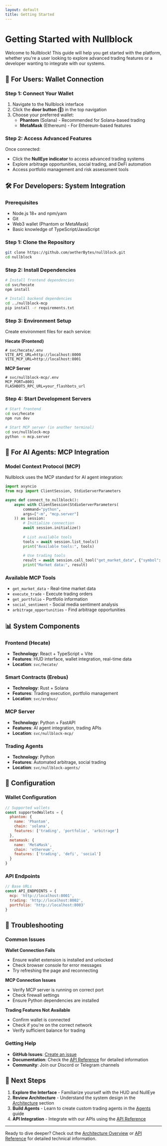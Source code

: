 ```yaml
---
layout: default
title: Getting Started
---
```


# Getting Started with Nullblock

Welcome to Nullblock! This guide will help you get started with the platform, whether you're a user looking to explore advanced trading features or a developer wanting to integrate with our systems.

## 🚪 For Users: Wallet Connection

### Step 1: Connect Your Wallet
1. Navigate to the Nullblock interface
2. Click the **door button (🚪)** in the top navigation
3. Choose your preferred wallet:
   - **Phantom** (Solana) - Recommended for Solana-based trading
   - **MetaMask** (Ethereum) - For Ethereum-based features

### Step 2: Access Advanced Features
Once connected:
- Click the **NullEye indicator** to access advanced trading systems
- Explore arbitrage opportunities, social trading, and DeFi automation
- Access portfolio management and risk assessment tools

## 🛠️ For Developers: System Integration

### Prerequisites
- Node.js 18+ and npm/yarn
- Git
- Web3 wallet (Phantom or MetaMask)
- Basic knowledge of TypeScript/JavaScript

### Step 1: Clone the Repository
```bash
git clone https://github.com/aetherBytes/nullblock.git
cd nullblock
```

### Step 2: Install Dependencies
```bash
# Install frontend dependencies
cd svc/hecate
npm install

# Install backend dependencies
cd ../nullblock-mcp
pip install -r requirements.txt
```

### Step 3: Environment Setup
Create environment files for each service:

**Hecate (Frontend)**
```env
# svc/hecate/.env
VITE_API_URL=http://localhost:8000
VITE_MCP_URL=http://localhost:8001
```

**MCP Server**
```env
# svc/nullblock-mcp/.env
MCP_PORT=8001
FLASHBOTS_RPC_URL=your_flashbots_url
```

### Step 4: Start Development Servers
```bash
# Start frontend
cd svc/hecate
npm run dev

# Start MCP server (in another terminal)
cd svc/nullblock-mcp
python -m mcp.server
```

## 🤖 For AI Agents: MCP Integration

### Model Context Protocol (MCP)
Nullblock uses the MCP standard for AI agent integration:

```python
import asyncio
from mcp import ClientSession, StdioServerParameters

async def connect_to_nullblock():
    async with ClientSession(StdioServerParameters(
        command="python", 
        args=["-m", "mcp.server"]
    )) as session:
        # Initialize connection
        await session.initialize()
        
        # List available tools
        tools = await session.list_tools()
        print("Available tools:", tools)
        
        # Use trading tools
        result = await session.call_tool("get_market_data", {"symbol": "ETH/USD"})
        print("Market data:", result)
```

### Available MCP Tools
- `get_market_data` - Real-time market data
- `execute_trade` - Execute trading orders
- `get_portfolio` - Portfolio information
- `social_sentiment` - Social media sentiment analysis
- `arbitrage_opportunities` - Find arbitrage opportunities

## 📊 System Components

### Frontend (Hecate)
- **Technology**: React + TypeScript + Vite
- **Features**: HUD interface, wallet integration, real-time data
- **Location**: `svc/hecate/`

### Smart Contracts (Erebus)
- **Technology**: Rust + Solana
- **Features**: Trading execution, portfolio management
- **Location**: `svc/erebus/`

### MCP Server
- **Technology**: Python + FastAPI
- **Features**: AI agent integration, trading APIs
- **Location**: `svc/nullblock-mcp/`

### Trading Agents
- **Technology**: Python
- **Features**: Automated arbitrage, social trading
- **Location**: `svc/nullblock-agents/`

## 🔧 Configuration

### Wallet Configuration
```javascript
// Supported wallets
const supportedWallets = {
  phantom: {
    name: 'Phantom',
    chain: 'solana',
    features: ['trading', 'portfolio', 'arbitrage']
  },
  metamask: {
    name: 'MetaMask', 
    chain: 'ethereum',
    features: ['trading', 'defi', 'social']
  }
}
```

### API Endpoints
```javascript
// Base URLs
const API_ENDPOINTS = {
  mcp: 'http://localhost:8001',
  trading: 'http://localhost:8002',
  portfolio: 'http://localhost:8003'
}
```

## 🚨 Troubleshooting

### Common Issues

**Wallet Connection Fails**
- Ensure wallet extension is installed and unlocked
- Check browser console for error messages
- Try refreshing the page and reconnecting

**MCP Connection Issues**
- Verify MCP server is running on correct port
- Check firewall settings
- Ensure Python dependencies are installed

**Trading Features Not Available**
- Confirm wallet is connected
- Check if you're on the correct network
- Verify sufficient balance for trading

### Getting Help
- **GitHub Issues**: [Create an issue](https://github.com/aetherBytes/nullblock/issues)
- **Documentation**: Check the [API Reference](api/) for detailed information
- **Community**: Join our Discord or Telegram channels

## 🎯 Next Steps

1. **Explore the Interface** - Familiarize yourself with the HUD and NullEye
2. **Review Architecture** - Understand the system design in the [Architecture](architecture/) section
3. **Build Agents** - Learn to create custom trading agents in the [Agents](agents/) guide
4. **API Integration** - Integrate with our APIs using the [API Reference](api/)

---

Ready to dive deeper? Check out the [Architecture Overview](architecture/) or [API Reference](api/) for detailed technical information.
